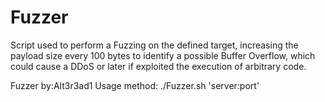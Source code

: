 # Fuzzer
Script used to perform a Fuzzing on the defined target, increasing the payload size every 100 bytes to identify a possible Buffer Overflow, which could cause a DDoS or later if exploited the execution of arbitrary code.

Fuzzer by:Alt3r3ad1 Usage method: ./Fuzzer.sh 'server:port'
